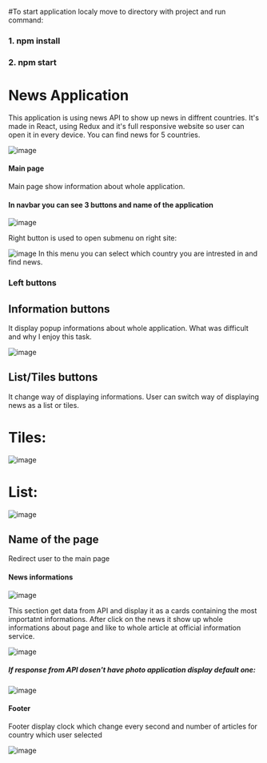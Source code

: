 #To start application localy move to directory with project and run command:
### 1. npm install
### 2. npm start

# News Application

This application is using news API to show up news in diffrent countries. It's made in React, using Redux and it's full responsive website so user can open it in every device. You can find news for 5 countries.

![image](https://github.com/Dylaixo/NewsApp/assets/100869542/7a9700f7-1b7e-45d7-ba9d-3b1b639655b4)

#### Main page

Main page show information about whole  application. 

#### In navbar you can see 3 buttons and name of the application

![image](https://github.com/Dylaixo/NewsApp/assets/100869542/378d626e-3b9d-4d6e-8d9e-0eb4878deeeb)
 
Right button is used to open submenu on right site: 

![image](https://github.com/Dylaixo/NewsApp/assets/100869542/3a50b3b1-39f2-4eb6-9756-4141aeee0c12)
In this menu you can select which country you are intrested in and find news.

### Left buttons

## Information buttons
It display popup informations about whole application. What was difficult and why I enjoy this task.

![image](https://github.com/Dylaixo/NewsApp/assets/100869542/e4ab1b3d-1d2b-4a0b-93f3-99b5999631b1)

## List/Tiles buttons
It change way of displaying informations. User can switch way of displaying news as a list or tiles.

# Tiles:
![image](https://github.com/Dylaixo/NewsApp/assets/100869542/9a3d6b81-f85c-4ad1-8ed0-66ab3373cb9b)

# List:
![image](https://github.com/Dylaixo/NewsApp/assets/100869542/d7b53c52-f1bb-4711-8331-1db47a8c9543)

## Name of the page
Redirect user to the main page

#### News informations

![image](https://github.com/Dylaixo/NewsApp/assets/100869542/c85d07f5-5d10-455e-86db-52cd8fc05a2d)

This section get data from API and display it as a cards containing the most importatnt informations.
After click on the news it show up whole informations about page and like to whole article at official information service.

![image](https://github.com/Dylaixo/NewsApp/assets/100869542/4a5212c1-0ee2-4764-893c-97c8b3cb7de8)

##### If response from API dosen't have photo application display default one:
![image](https://github.com/Dylaixo/NewsApp/assets/100869542/b0c15451-0ba2-4d5b-bb6d-58339e8413c2)

#### Footer
Footer display clock which change every second and number of articles for country which user selected

![image](https://github.com/Dylaixo/NewsApp/assets/100869542/1ee1c1ee-ace2-4e64-a759-c2c1483dd28b)

